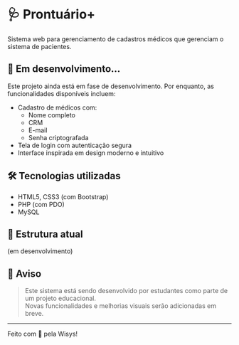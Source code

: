 # 🩺 Prontuário+

Sistema web para gerenciamento de cadastros médicos que gerenciam o sistema de pacientes.

## 🚧 Em desenvolvimento...

Este projeto ainda está em fase de desenvolvimento. Por enquanto, as funcionalidades disponíveis incluem:

- Cadastro de médicos com:
  - Nome completo
  - CRM
  - E-mail
  - Senha criptografada
- Tela de login com autenticação segura
- Interface inspirada em design moderno e intuitivo

## 🛠 Tecnologias utilizadas

- HTML5, CSS3 (com Bootstrap)
- PHP (com PDO)
- MySQL

## 📁 Estrutura atual

(em desenvolvimento)


## 📌 Aviso

> Este sistema está sendo desenvolvido por estudantes como parte de um projeto educacional.  
> Novas funcionalidades e melhorias visuais serão adicionadas em breve.

---

Feito com 💙 pela Wisys!
